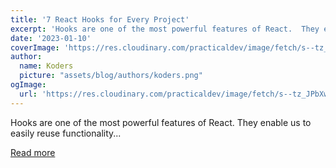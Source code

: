 ```yaml
---
title: '7 React Hooks for Every Project'
excerpt: 'Hooks are one of the most powerful features of React.  They enable us to easily reuse functionality...'
date: '2023-01-10'
coverImage: 'https://res.cloudinary.com/practicaldev/image/fetch/s--tz_JPbXw--/c_imagga_scale,f_auto,fl_progressive,h_420,q_auto,w_1000/https://dev-to-uploads.s3.amazonaws.com/uploads/articles/98n75m0k6jfnzgq3xkse.png'
author:
  name: Koders
  picture: "assets/blog/authors/koders.png"
ogImage:
  url: 'https://res.cloudinary.com/practicaldev/image/fetch/s--tz_JPbXw--/c_imagga_scale,f_auto,fl_progressive,h_420,q_auto,w_1000/https://dev-to-uploads.s3.amazonaws.com/uploads/articles/98n75m0k6jfnzgq3xkse.png'
---
```


Hooks are one of the most powerful features of React.  They enable us to easily reuse functionality...

[Read more](https://dev.to/webdevhero-com/7-react-hooks-for-every-project-1jdo)
